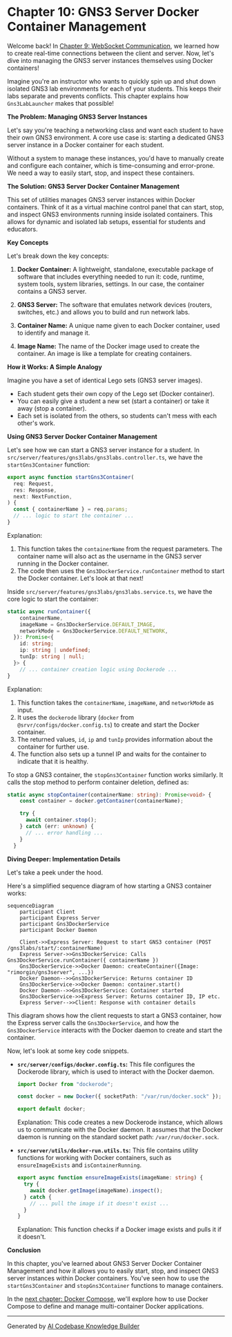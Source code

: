 # Chapter 10: GNS3 Server Docker Container Management

Welcome back! In [Chapter 9: WebSocket Communication](09_websocket_communication.md), we learned how to create real-time connections between the client and server. Now, let's dive into managing the GNS3 server instances themselves using Docker containers!

Imagine you're an instructor who wants to quickly spin up and shut down isolated GNS3 lab environments for each of your students. This keeps their labs separate and prevents conflicts. This chapter explains how `Gns3LabLauncher` makes that possible!

**The Problem: Managing GNS3 Server Instances**

Let's say you're teaching a networking class and want each student to have their own GNS3 environment. A core use case is: starting a dedicated GNS3 server instance in a Docker container for each student.

Without a system to manage these instances, you'd have to manually create and configure each container, which is time-consuming and error-prone. We need a way to easily start, stop, and inspect these containers.

**The Solution: GNS3 Server Docker Container Management**

This set of utilities manages GNS3 server instances within Docker containers. Think of it as a virtual machine control panel that can start, stop, and inspect GNS3 environments running inside isolated containers. This allows for dynamic and isolated lab setups, essential for students and educators.

**Key Concepts**

Let's break down the key concepts:

1.  **Docker Container:** A lightweight, standalone, executable package of software that includes everything needed to run it: code, runtime, system tools, system libraries, settings. In our case, the container contains a GNS3 server.

2.  **GNS3 Server:** The software that emulates network devices (routers, switches, etc.) and allows you to build and run network labs.

3.  **Container Name:** A unique name given to each Docker container, used to identify and manage it.

4.  **Image Name:** The name of the Docker image used to create the container.  An image is like a template for creating containers.

**How it Works: A Simple Analogy**

Imagine you have a set of identical Lego sets (GNS3 server images).

*   Each student gets their own copy of the Lego set (Docker container).
*   You can easily give a student a new set (start a container) or take it away (stop a container).
*   Each set is isolated from the others, so students can't mess with each other's work.

**Using GNS3 Server Docker Container Management**

Let's see how we can start a GNS3 server instance for a student. In `src/server/features/gns3labs/gns3labs.controller.ts`, we have the `startGns3Container` function:

```typescript
export async function startGns3Container(
  req: Request,
  res: Response,
  next: NextFunction,
) {
  const { containerName } = req.params;
  // ... logic to start the container ...
}
```

Explanation:

1.  This function takes the `containerName` from the request parameters. The container name will also act as the username in the GNS3 server running in the Docker container.
2.  The code then uses the `Gns3DockerService.runContainer` method to start the Docker container.  Let's look at that next!

Inside `src/server/features/gns3labs/gns3labs.service.ts`, we have the core logic to start the container:

```typescript
static async runContainer({
    containerName,
    imageName = Gns3DockerService.DEFAULT_IMAGE,
    networkMode = Gns3DockerService.DEFAULT_NETWORK,
  }): Promise<{
    id: string;
    ip: string | undefined;
    tunIp: string | null;
  }> {
    // ... container creation logic using Dockerode ...
}
```

Explanation:

1.  This function takes the `containerName`, `imageName`, and `networkMode` as input.
2.  It uses the `dockerode` library (`docker` from `@srvr/configs/docker.config.ts`) to create and start the Docker container.
3.  The returned values, `id`, `ip` and `tunIp` provides information about the container for further use.
4.  The function also sets up a tunnel IP and waits for the container to indicate that it is healthy.

To stop a GNS3 container, the `stopGns3Container` function works similarly. It calls the stop method to perform container deletion, defined as:

```typescript
static async stopContainer(containerName: string): Promise<void> {
    const container = docker.getContainer(containerName);

    try {
      await container.stop();
    } catch (err: unknown) {
      // ... error handling ...
    }
  }
```

**Diving Deeper: Implementation Details**

Let's take a peek under the hood.

Here's a simplified sequence diagram of how starting a GNS3 container works:

```mermaid
sequenceDiagram
    participant Client
    participant Express Server
    participant Gns3DockerService
    participant Docker Daemon

    Client->>Express Server: Request to start GNS3 container (POST /gns3labs/start/:containerName)
    Express Server->>Gns3DockerService: Calls Gns3DockerService.runContainer({ containerName })
    Gns3DockerService->>Docker Daemon: createContainer({Image: "rimorgin/gns3server", ...})
    Docker Daemon-->>Gns3DockerService: Returns container ID
    Gns3DockerService->>Docker Daemon: container.start()
    Docker Daemon-->>Gns3DockerService: Container started
    Gns3DockerService->>Express Server: Returns container ID, IP etc.
    Express Server-->>Client: Response with container details
```

This diagram shows how the client requests to start a GNS3 container, how the Express server calls the `Gns3DockerService`, and how the `Gns3DockerService` interacts with the Docker daemon to create and start the container.

Now, let's look at some key code snippets.

*   **`src/server/configs/docker.config.ts`:** This file configures the Dockerode library, which is used to interact with the Docker daemon.

    ```typescript
    import Docker from "dockerode";

    const docker = new Docker({ socketPath: "/var/run/docker.sock" });

    export default docker;
    ```

    Explanation:
    This code creates a new Dockerode instance, which allows us to communicate with the Docker daemon.  It assumes that the Docker daemon is running on the standard socket path: `/var/run/docker.sock`.

*   **`src/server/utils/docker-run.utils.ts`:** This file contains utility functions for working with Docker containers, such as `ensureImageExists` and `isContainerRunning`.

    ```typescript
    export async function ensureImageExists(imageName: string) {
      try {
        await docker.getImage(imageName).inspect();
      } catch {
        // ... pull the image if it doesn't exist ...
      }
    }
    ```

    Explanation:
    This function checks if a Docker image exists and pulls it if it doesn't.

**Conclusion**

In this chapter, you've learned about GNS3 Server Docker Container Management and how it allows you to easily start, stop, and inspect GNS3 server instances within Docker containers. You've seen how to use the `startGns3Container` and `stopGns3Container` functions to manage containers.

In the [next chapter: Docker Compose](10_docker_compose.md), we'll explore how to use Docker Compose to define and manage multi-container Docker applications.


---

Generated by [AI Codebase Knowledge Builder](https://github.com/The-Pocket/Tutorial-Codebase-Knowledge)
